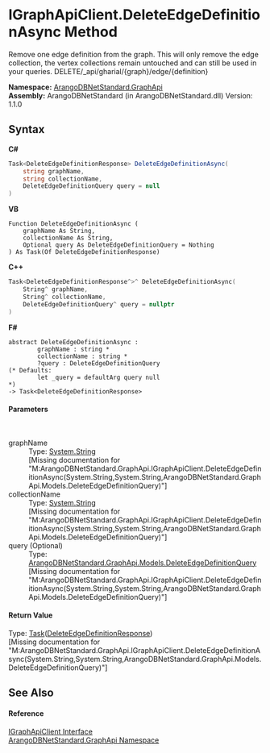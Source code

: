# IGraphApiClient.DeleteEdgeDefinitionAsync Method 
 

Remove one edge definition from the graph. This will only remove the edge collection, the vertex collections remain untouched and can still be used in your queries. DELETE/_api/gharial/{graph}/edge/{definition}

**Namespace:**&nbsp;<a href="5db3e172-88fa-722f-6e7f-25b7310b3db3">ArangoDBNetStandard.GraphApi</a><br />**Assembly:**&nbsp;ArangoDBNetStandard (in ArangoDBNetStandard.dll) Version: 1.1.0

## Syntax

**C#**<br />
``` C#
Task<DeleteEdgeDefinitionResponse> DeleteEdgeDefinitionAsync(
	string graphName,
	string collectionName,
	DeleteEdgeDefinitionQuery query = null
)
```

**VB**<br />
``` VB
Function DeleteEdgeDefinitionAsync ( 
	graphName As String,
	collectionName As String,
	Optional query As DeleteEdgeDefinitionQuery = Nothing
) As Task(Of DeleteEdgeDefinitionResponse)
```

**C++**<br />
``` C++
Task<DeleteEdgeDefinitionResponse^>^ DeleteEdgeDefinitionAsync(
	String^ graphName, 
	String^ collectionName, 
	DeleteEdgeDefinitionQuery^ query = nullptr
)
```

**F#**<br />
``` F#
abstract DeleteEdgeDefinitionAsync : 
        graphName : string * 
        collectionName : string * 
        ?query : DeleteEdgeDefinitionQuery 
(* Defaults:
        let _query = defaultArg query null
*)
-> Task<DeleteEdgeDefinitionResponse> 

```


#### Parameters
&nbsp;<dl><dt>graphName</dt><dd>Type: <a href="https://docs.microsoft.com/dotnet/api/system.string" target="_blank" rel="noopener noreferrer">System.String</a><br />\[Missing <param name="graphName"/> documentation for "M:ArangoDBNetStandard.GraphApi.IGraphApiClient.DeleteEdgeDefinitionAsync(System.String,System.String,ArangoDBNetStandard.GraphApi.Models.DeleteEdgeDefinitionQuery)"\]</dd><dt>collectionName</dt><dd>Type: <a href="https://docs.microsoft.com/dotnet/api/system.string" target="_blank" rel="noopener noreferrer">System.String</a><br />\[Missing <param name="collectionName"/> documentation for "M:ArangoDBNetStandard.GraphApi.IGraphApiClient.DeleteEdgeDefinitionAsync(System.String,System.String,ArangoDBNetStandard.GraphApi.Models.DeleteEdgeDefinitionQuery)"\]</dd><dt>query (Optional)</dt><dd>Type: <a href="112d925e-6bbf-bdb4-bcd1-015aea37b75e">ArangoDBNetStandard.GraphApi.Models.DeleteEdgeDefinitionQuery</a><br />\[Missing <param name="query"/> documentation for "M:ArangoDBNetStandard.GraphApi.IGraphApiClient.DeleteEdgeDefinitionAsync(System.String,System.String,ArangoDBNetStandard.GraphApi.Models.DeleteEdgeDefinitionQuery)"\]</dd></dl>

#### Return Value
Type: <a href="https://docs.microsoft.com/dotnet/api/system.threading.tasks.task-1" target="_blank" rel="noopener noreferrer">Task</a>(<a href="679e85e8-5404-d8ed-fe35-1c509178e6c0">DeleteEdgeDefinitionResponse</a>)<br />\[Missing <returns> documentation for "M:ArangoDBNetStandard.GraphApi.IGraphApiClient.DeleteEdgeDefinitionAsync(System.String,System.String,ArangoDBNetStandard.GraphApi.Models.DeleteEdgeDefinitionQuery)"\]

## See Also


#### Reference
<a href="9cf68195-2611-f408-a78f-ab77864cc844">IGraphApiClient Interface</a><br /><a href="5db3e172-88fa-722f-6e7f-25b7310b3db3">ArangoDBNetStandard.GraphApi Namespace</a><br />